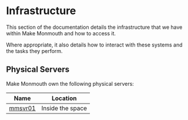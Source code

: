 # Infrastructure

This section of the documentation details the infrastructure that we have within Make Monmouth and how to access it.

Where appropriate, it also details how to interact with these systems and the tasks they perform.

## Physical Servers

Make Monmouth own the following physical servers:

| Name | Location |
|------|----------|
| [mmsvr01](./servers/mmsvr01.md) | Inside the space |
